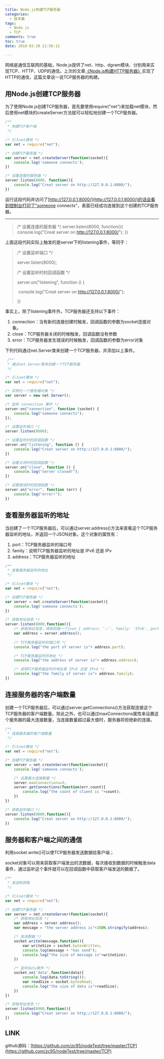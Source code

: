 ```yaml
---
title: Node.js构建TCP服务器
categories:
  - 技术篇
tags:
  - Node.js
  - TCP
comments: true
toc: true
date: 2018-03-20 21:56:12

---
```


网络是通信互联网的基础，Node.js提供了net、http、dgram模块、分别用来实现TCP、HTTP、UDP的通信。上次的文章[《Node.js构建HTTP服务器》](https://zc95.github.io/2018/03/19/nodejs-HTTP/)实现了HTTP的通信，这篇文章说一说TCP服务器的构建。

## 用Node.js创建TCP服务器

为了使用Node.js创建TCP服务器，首先要使用require("net")来加载net模块，然后使用net模块的createServer方法就可以轻松地创建一个TCP服务器。
<!-- more -->

```javascript
/**
 * 构建TCP客户端
 */

/* 引入net模块 */
var net = require("net");

/* 创建TCP服务器 */
var server = net.createServer(function(socket){
    console.log('someone connects');
})

/* 设置连接的服务器 */
server.listen(8000, function(){
    console.log("Creat server on http://127.0.0.1:8000/");
})
```

运行这段代码并访问了[http://127.0.0.1:8000/](http://127.0.0.1:8000/)的话会看到控制台打印了"someone connects"，表面已经成功连接到这个创建的TCP服务器。

------

> /* 设置连接的服务器 */
> server.listen(8000, function(){
> ​    console.log("Creat server on http://127.0.0.1:8000/");
> })

上面这段代码实际上触发的是server下的listening事件，等同于：

> /* 设置监听端口 */
>
> server.listen(8000);
>
> /* 设置监听时的回调函数 */
>
> server.on("listening", function () {
>
> ​    console.log("Creat server on http://127.0.0.1:8000/");
>
> })

事实上，除了listening事件外，TCP服务器还支持以下事件：

1. connection：当有新的连接创建时触发，回调函数的参数为socket连接对象。
2. close：TCP服务器关闭的时候触发，回调函数没有参数
3. error：TCP服务器发生错误的时候触发，回调函数的参数为error对象

下列代码通过net.Server类来创建一个TCP服务器，并添加以上事件。

```javascript
 /**
 * 通过net.Server类来创建一个TCP服务器
 */

/* 引入net模块 */
var net = require("net");

/* 实例化一个服务器对象 */
var server = new net.Server();

/* 监听 connection 事件 */
server.on("connection", function (socket) {
    console.log("someone connects");
});

/* 设置监听端口 */
server.listen(8000);

/* 设置监听时的回调函数 */
server.on("listening", function () {
    console.log("Creat server on http://127.0.0.1:8000/");
})

/* 设置关闭时的回调函数 */
server.on("close", function () {
    console.log("server closed!");
})

/* 设置错误时的回调函数 */
server.on("error", function (err) {
    console.log("error!");
})
```



## 查看服务器监听的地址

当创建了一个TCP服务器后，可以通过server.address()方法来查看这个TCP服务器监听的地址，并返回一个JSON对象。这个对象的属性有：

1. port：TCP服务器监听的端口号
2. family：说明TCP服务器监听的地址是 IPv6 还是 IPv
3. address：TCP服务器监听的地址

```javascript
/**
 * 查看服务器监听的地址
 */

/* 引入net模块 */
var net = require("net");

/* 创建TCP服务器 */
var server = net.createServer(function(socket){
    console.log('someone connects');
})

/* 获取地址信息 */
server.listen(8000,function(){
    /* 获取地址信息，得到的是一个json { address: '::', family: 'IPv6', port: 8000 } */
    var address = server.address();
    
    /* TCP服务器监听的端口号 */
    console.log("the port of server is"+ address.port);

    /* TCP服务器监听的地址 */
    console.log("the address of server is"+ address.address);

    /* 说明TCP服务器监听的地址是 IPv6 还是 IPv4 */
    console.log("the family of server is"+ address.family);
})
```



## 连接服务器的客户端数量

创建一个TCP服务器后，可以通过server.getConnections()方法获取连接这个TCP服务器的客户端数量。除此之外，也可以通过maxConnections属性来设置这个服务器的最大连接数量，当连接数量超过最大值时，服务器将拒绝新的连接。

```javascript
/**
 * 连接服务器的客户端数量
 */

/* 引入net模块 */
var net = require("net");

/* 创建TCP服务器 */
var server = net.createServer(function(socket){
    console.log('someone connects');

    /* 设置最大连接数量 */
    server.maxConnections=3;
    server.getConnections(function(err,count){
        console.log("the count of client is "+count);
    })
})

/* 获取监听端口 */
server.listen(8000,function(){
    console.log("Creat server on http://127.0.0.1:8000/");
})
```





## 服务器和客户端之间的通信

利用socket.write()可以使TCP服务器发送数据给客户端；

socket对象可以用来获取客户端发出的流数据，每次接收到数据的时候触发data事件，通过监听这个事件就可以在回调函数中获取客户端发送的数据了。

```javascript
/**
 * 发送和获取
 */

/* 引入net模块 */
var net = require("net");

/* 创建TCP服务器 */
var server = net.createServer(function(socket){
    /* 获取地址信息 */
    var address = server.address();
    var message = "the server address is"+JSON.stringify(address);

    /* 发送数据 */
    socket.write(message,function(){
        var writeSize = socket.bytesWritten;
        console.log(message + "has send");
        console.log("the size of message is"+writeSize);
    })

    /* 监听data事件 */
    socket.on('data',function(data){
        console.log(data.toString());
        var readSize = socket.bytesRead;
        console.log("the size of data is"+readSize);
    })
})

/* 获取地址信息 */
server.listen(8000,function(){
    console.log("Creat server on http://127.0.0.1:8000/");
})
```



## LINK

github源码：[https://github.com/zc95/nodeTest/tree/master/TCP](https://github.com/zc95/nodeTest/tree/master/TCP)
